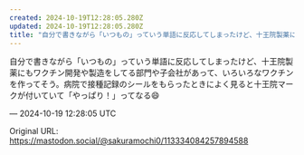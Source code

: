```yaml
---
created: 2024-10-19T12:28:05.280Z
updated: 2024-10-19T12:28:05.280Z
title: "自分で書きながら「いつもの」っていう単語に反応してしまったけど、十王院製薬にもワ[...]"
---
```


<p>自分で書きながら「いつもの」っていう単語に反応してしまったけど、十王院製薬にもワクチン開発や製造をしてる部門や子会社があって、いろいろなワクチンを作ってそう。病院で接種記録のシールをもらったときによく見ると十王院マークが付いていて「やっぱり！」ってなる😄</p>

&mdash; 2024-10-19 12:28:05 UTC

Original URL: https://mastodon.social/@sakuramochi0/113334084257894588
